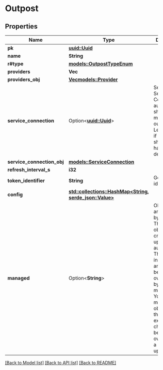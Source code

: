 # Outpost

## Properties

Name | Type | Description | Notes
------------ | ------------- | ------------- | -------------
**pk** | [**uuid::Uuid**](uuid::Uuid.md) |  | [readonly]
**name** | **String** |  | 
**r#type** | [**models::OutpostTypeEnum**](OutpostTypeEnum.md) |  | 
**providers** | **Vec<i32>** |  | 
**providers_obj** | [**Vec<models::Provider>**](Provider.md) |  | [readonly]
**service_connection** | Option<[**uuid::Uuid**](uuid::Uuid.md)> | Select Service-Connection authentik should use to manage this outpost. Leave empty if authentik should not handle the deployment. | [optional]
**service_connection_obj** | [**models::ServiceConnection**](ServiceConnection.md) |  | [readonly]
**refresh_interval_s** | **i32** |  | [readonly]
**token_identifier** | **String** | Get Token identifier | [readonly]
**config** | [**std::collections::HashMap<String, serde_json::Value>**](serde_json::Value.md) |  | 
**managed** | Option<**String**> | Objects that are managed by authentik. These objects are created and updated automatically. This flag only indicates that an object can be overwritten by migrations. You can still modify the objects via the API, but expect changes to be overwritten in a later update. | [optional]

[[Back to Model list]](../README.md#documentation-for-models) [[Back to API list]](../README.md#documentation-for-api-endpoints) [[Back to README]](../README.md)


